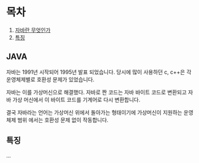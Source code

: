 # 목차
1. [자바란 무엇인가](#JAVA)
2. [특징](#JAVA)

## JAVA
자바는 1991년 시작되어 1995년 발표 되었습니다. 당시에 많이 사용하던 c, c++은 각 운영체제별로 호환성 문제가 있었습니다.



자바는 이를 가상머신으로 해결했다. 자바로 짠 코드는 자바 바이트 코드로 변환되고 자바 가상 머신에서 이 바이트 코드를 기계어로 다시 변환합니다.

결국 자바라는 언어는 가상머신 위에서 돌아가는 형태이기에 가상머신이 지원하는 운영체제 범위 에서는 호환성 문제 없이 작동합니다.




## 특징
...